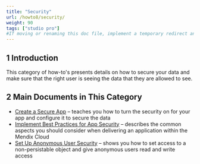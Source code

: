 ```yaml
---
title: "Security"
url: /howto8/security/
weight: 90
tags: ["studio pro"]
#If moving or renaming this doc file, implement a temporary redirect and let the respective team know they should update the URL in the product. See Mapping to Products for more details.
---
```


## 1 Introduction

This category of how-to's presents details on how to secure your data and make sure that the right user is seeing the data that they are allowed to see.

## 2 Main Documents in This Category

* [Create a Secure App](/howto8/security/create-a-secure-app/) –  teaches you how to turn the security on for your app and configure it to secure the data
* [Implement Best Practices for App Security](/howto8/security/best-practices-security/) – describes the common aspects you should consider when delivering an application within the Mendix Cloud
* [Set Up Anonymous User Security](/howto8/security/set-up-anonymous-user-security/) – shows you how to set access to a non-persistable object and give anonymous users read and write access
